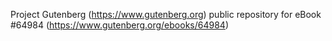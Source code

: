 Project Gutenberg (https://www.gutenberg.org) public repository for
eBook #64984 (https://www.gutenberg.org/ebooks/64984)
